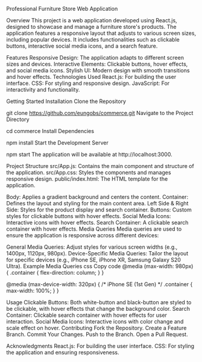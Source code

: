 Professional Furniture Store Web Application

Overview
This project is a web application developed using React.js, designed to showcase and manage a furniture store's products. The application features a responsive layout that adjusts to various screen sizes, including popular devices. It includes functionalities such as clickable buttons, interactive social media icons, and a search feature.

Features
Responsive Design: The application adapts to different screen sizes and devices.
Interactive Elements: Clickable buttons, hover effects, and social media icons.
Stylish UI: Modern design with smooth transitions and hover effects.
Technologies Used
React.js: For building the user interface.
CSS: For styling and responsive design.
JavaScript: For interactivity and functionality.

Getting Started
Installation
Clone the Repository

git clone https://github.com/eungobs/commerce.git
Navigate to the Project Directory

cd commerce
Install Dependencies

npm install
Start the Development Server

npm start
The application will be available at http://localhost:3000.

Project Structure
src/App.js: Contains the main component and structure of the application.
src/App.css: Styles the components and manages responsive design.
public/index.html: The HTML template for the application.

Body: Applies a gradient background and centers the content.
Container: Defines the layout and styling for the main content area.
Left Side & Right Side: Styles for the product display and search container.
Buttons: Custom styles for clickable buttons with hover effects.
Social Media Icons: Interactive icons with hover effects.
Search Container: A clickable search container with hover effects.
Media Queries
Media queries are used to ensure the application is responsive across different devices:

General Media Queries: Adjust styles for various screen widths (e.g., 1400px, 1120px, 980px).
Device-Specific Media Queries: Tailor the layout for specific devices (e.g., iPhone SE, iPhone XR, Samsung Galaxy S20 Ultra).
Example Media Queries
css
Copy code
@media (max-width: 980px) {
  .container {
    flex-direction: column;
  }
}

@media (max-device-width: 320px) { /* iPhone SE (1st Gen) */
  .container {
    max-width: 100%;
  }
}

Usage
Clickable Buttons: Both white-button and black-button are styled to be clickable, with hover effects that change the background color.
Search Container: Clickable search container with hover effects for user interaction.
Social Media Icons: Interactive icons with color change and scale effect on hover.
Contributing
Fork the Repository.
Create a Feature Branch.
Commit Your Changes.
Push to the Branch.
Open a Pull Request.

Acknowledgments
React.js: For building the user interface.
CSS: For styling the application and ensuring responsiveness.
